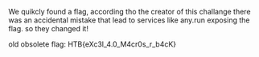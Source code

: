 We quikcly found a flag, according tho the creator of this challange there was an accidental mistake that lead to services like any.run exposing the flag. so they changed it!

old obsolete flag: HTB{eXc3l_4.0_M4cr0s_r_b4cK}
